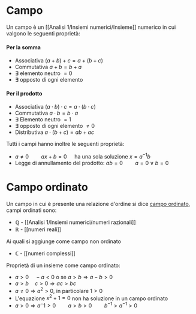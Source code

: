# Campo
Un campo è un [[Analisi 1/Insiemi numerici/Insieme]] numerico in cui valgono le seguenti proprietà:

#### Per la somma
- Associativa
	$(a+b) + c = a + (b+c)$
- Commutativa
	$a+b =b + a$
- $\exists$ elemento neutro $= 0$
- $\exists$ opposto di ogni elemento

#### Per il prodotto
- Associativa
	$(a\cdot b)\cdot c = a\cdot(b\cdot c)$
- Commutativa
	$a\cdot b = b \cdot a$
- $\exists$ Elemento neutro $= 1$
- $\exists$ opposto di ogni elemento $\neq 0$
- Distributiva
	$a\cdot(b+c) = ab + ac$


Tutti i campi hanno inoltre le seguenti proprietà:
- $a \neq 0\quad\quad ax+b = 0\quad$ ha una sola soluzione $x = a^{-1}b$ 
- Legge di annullamento del prodotto: $ab = 0\quad\quad a = 0 \lor b = 0$



# Campo ordinato
Un campo in cui è presente una relazione d'ordine si dice <u>campo ordinato</u>, campi ordinati sono:
- $\mathbb Q$ - [[Analisi 1/Insiemi numerici/numeri razionali]]
- $\mathbb R$ - [[numeri reali]]

Ai quali si aggiunge come campo non ordinato
- $\mathbb C$ - [[numeri complessi]]
 
Proprietà di un insieme come campo ordinato:
- $a > 0\quad -a < 0$ o se $a > b \Rightarrow a - b > 0$
- $a > b \quad c > 0 \Rightarrow ac > bc$
- $a \neq 0 \Rightarrow a^2 > 0$, in particolare $1 > 0$
-  L'equazione $x^2+1 = 0$ non ha soluzione in un campo ordinato
- $a > 0 \Rightarrow a^-1 > 0\quad\quad a > b > 0\quad\quad b^{-1}>a^{-1}>0$
